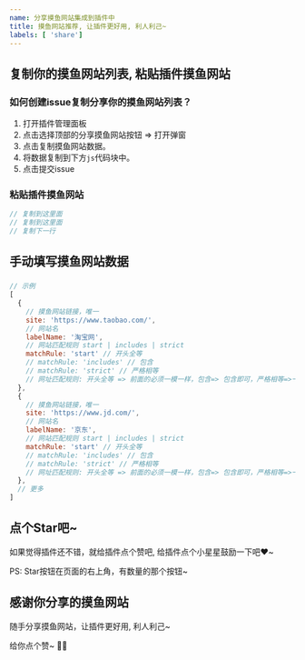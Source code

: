```yaml
---
name: 分享摸鱼网站集成到插件中
title: 摸鱼网站推荐, 让插件更好用, 利人利己~
labels: [ 'share']
---
```


<!-- TODO: 中英文 -->

## 复制你的摸鱼网站列表, 粘贴插件摸鱼网站

### 如何创建issue复制分享你的摸鱼网站列表？

1. 打开插件管理面板
2. 点击选择顶部的分享摸鱼网站按钮 => 打开弹窗
3. 点击复制摸鱼网站数据。
4. 将数据复制到下方`js`代码块中。
5. 点击提交issue

### 粘贴插件摸鱼网站

```js
// 复制到这里面
// 复制到这里面
// 复制下一行

```

## 手动填写摸鱼网站数据

### 

```js
// 示例
[
  {
    // 摸鱼网站链接，唯一
    site: 'https://www.taobao.com/', 
    // 网站名
    labelName: '淘宝网',
    // 网站匹配规则 start | includes | strict
    matchRule: 'start' // 开头全等
    // matchRule: 'includes' // 包含
    // matchRule: 'strict' // 严格相等
    // 网址匹配规则: 开头全等 => 前面的必须一模一样，包含=> 包含即可，严格相等=>一模一样
  },
  {
    // 摸鱼网站链接，唯一
    site: 'https://www.jd.com/', 
    // 网站名
    labelName: '京东',
    // 网站匹配规则 start | includes | strict
    matchRule: 'start' // 开头全等
    // matchRule: 'includes' // 包含
    // matchRule: 'strict' // 严格相等
    // 网址匹配规则: 开头全等 => 前面的必须一模一样，包含=> 包含即可，严格相等=>一模一样
  },
  // 更多
]
```

## 点个Star吧~

如果觉得插件还不错，就给插件点个赞吧, 给插件点个小星星鼓励一下吧❤️~

PS: Star按钮在页面的右上角，有数量的那个按钮~

## 感谢你分享的摸鱼网站

随手分享摸鱼网站，让插件更好用, 利人利己~

给你点个赞~ 👍🏻


